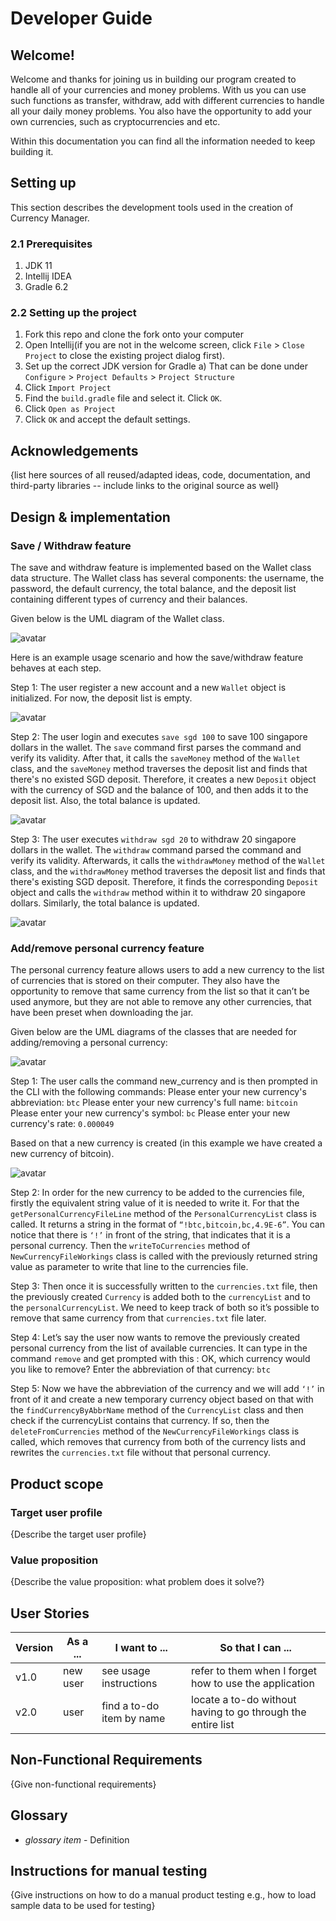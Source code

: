 # Developer Guide

## Welcome!
Welcome and thanks for joining us in building our program created to handle all of your currencies and money problems. With us you can use such functions as transfer, withdraw, add with different currencies to handle all your daily money problems. You also have the opportunity to add your own currencies, such as cryptocurrencies and etc. 

Within this documentation you can find all the information needed to keep building it.

## Setting up

This section describes the development tools used in the creation of Currency Manager.

### 2.1 Prerequisites
  1. JDK 11
  2. Intellij IDEA
  3. Gradle 6.2

### 2.2 Setting up the project
  1. Fork this repo and clone the fork onto your computer
  2. Open Intellij(if you are not in the welcome screen, click `File` > `Close Project` to close the existing project dialog first).
  3. Set up the correct JDK version for Gradle
      a) That can be done under `Configure` > `Project Defaults` > `Project Structure`
  4. Click `Import Project`
  5. Find the `build.gradle` file and select it. Click `OK`.
  6. Click `Open as Project`
  7. Click `OK` and accept the default settings.

## Acknowledgements

{list here sources of all reused/adapted ideas, code, documentation, and third-party libraries -- include links to the original source as well}

## Design & implementation

### Save / Withdraw feature

The save and withdraw feature is implemented based on the Wallet class data structure. 
The Wallet class has several components: the username, the password, the default currency, the total balance, 
and the deposit list containing different types of currency and their balances.

Given below is the UML diagram of the Wallet class.

![avatar](/property/WalletClass.jpg)

Here is an example usage scenario and how the save/withdraw feature behaves at each step.

Step 1: The user register a new account and a new `Wallet` object is initialized.
For now, the deposit list is empty.

![avatar](/property/ObjectStep1.jpg)

Step 2: The user login and executes `save sgd 100` to save 100 singapore dollars in the wallet. 
The `save` command first parses the command and verify its validity. 
After that, it calls the `saveMoney` method of the `Wallet` class, 
and the `saveMoney` method traverses the deposit list and finds that there's no existed SGD deposit. 
Therefore, it creates a new `Deposit` object with the currency of SGD and the balance of 100, 
and then adds it to the deposit list.
Also, the total balance is updated.

![avatar](/property/ObjectStep2.jpg)

Step 3: The user executes `withdraw sgd 20` to withdraw 20 singapore dollars in the wallet. 
The `withdraw` command parsed the command and verify its validity. 
Afterwards, it calls the `withdrawMoney` method of the `Wallet` class, 
and the `withdrawMoney` method traverses the deposit list and finds that there's existing SGD deposit. 
Therefore, it finds the corresponding `Deposit` object 
and calls the `withdraw` method within it to withdraw 20 singapore dollars.
Similarly, the total balance is updated.

![avatar](/property/ObjectStep3.jpg)

### Add/remove personal currency feature 

The personal currency feature allows users to add a new currency to the list of currencies that is stored on their computer. They also have the opportunity to remove that same currency from the list so that it can’t be used anymore, but they are not able to remove any other currencies, that have been preset when downloading the jar.

Given below are the UML diagrams of the classes that are needed for adding/removing a personal currency: 

![avatar](/property/newcurrency1.jpg)

Step 1: The user calls the command new_currency and is then prompted in the CLI with the following commands: 
Please enter your new currency's abbreviation: `btc`
Please enter your new currency's full name: `bitcoin`
Please enter your new currency's symbol: `bc`
Please enter your new currency's rate: `0.000049`

Based on that a new currency is created (in this example we have created a new currency of bitcoin).

![avatar](/property/newcurrency2.jpg)

Step 2: In order for the new currency to be added to the currencies file, firstly the equivalent string value of it is needed to write it. For that the `getPersonalCurrencyFileLine` method of the `PersonalCurrencyList` class is called. It returns a string in the format of `“!btc,bitcoin,bc,4.9E-6”`. You can notice that there is `‘!’` in front of the string, that indicates that it is a personal currency. Then the `writeToCurrencies` method of `NewCurrencyFileWorkings` class is called with the previously returned string value as parameter to write that line to the currencies file.


Step 3: Then once it is successfully written to the `currencies.txt` file, then the previously created `Currency` is added both to the `currencyList` and to the `personalCurrencyList`. We need to keep track of both so it’s possible to remove that same currency from that `currencies.txt` file later.

Step 4: Let’s say the user now wants to remove the previously created personal currency from the list of available currencies. It can type in the command `remove` and get prompted with this : 
OK, which currency would you like to remove? Enter the abbreviation of that currency: `btc`

Step 5: Now we have the abbreviation of the currency and we will add `‘!’` in front of it and create a new temporary currency object based on that with the `findCurrencyByAbbrName` method of the `CurrencyList` class and then check if the currencyList contains that currency. If so, then the `deleteFromCurrencies` method of the `NewCurrencyFileWorkings` class is called, which removes that currency from both of the currency lists and rewrites the `currencies.txt` file without that personal currency.

## Product scope
### Target user profile

{Describe the target user profile}

### Value proposition

{Describe the value proposition: what problem does it solve?}

## User Stories

|Version| As a ... | I want to ... | So that I can ...|
|--------|----------|---------------|------------------|
|v1.0|new user|see usage instructions|refer to them when I forget how to use the application|
|v2.0|user|find a to-do item by name|locate a to-do without having to go through the entire list|

## Non-Functional Requirements

{Give non-functional requirements}

## Glossary

* *glossary item* - Definition

## Instructions for manual testing

{Give instructions on how to do a manual product testing e.g., how to load sample data to be used for testing}
